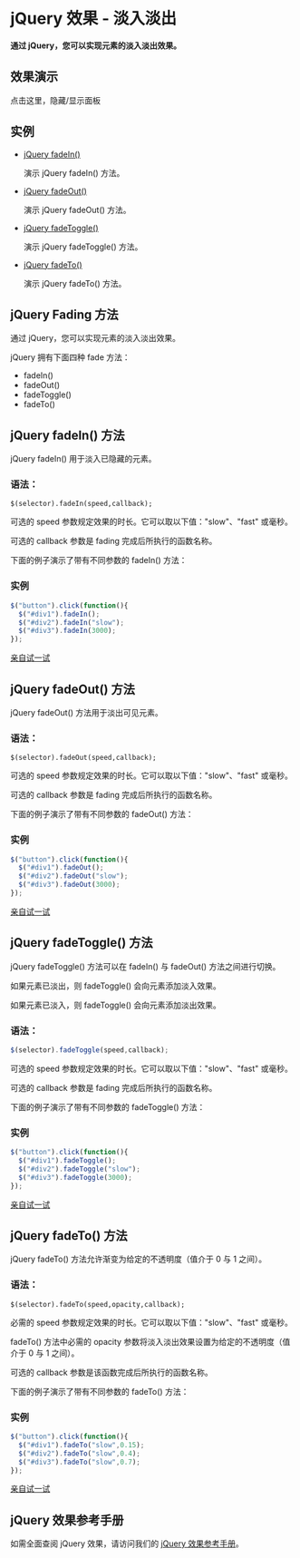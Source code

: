 # jQuery 效果 - 淡入淡出



**通过 jQuery，您可以实现元素的淡入淡出效果。**

## 效果演示

点击这里，隐藏/显示面板

## 实例

- [jQuery fadeIn()](https://www.w3school.com.cn/tiy/t.asp?f=jquery_fadein)

  演示 jQuery fadeIn() 方法。

- [jQuery fadeOut()](https://www.w3school.com.cn/tiy/t.asp?f=jquery_fadeout)

  演示 jQuery fadeOut() 方法。

- [jQuery fadeToggle()](https://www.w3school.com.cn/tiy/t.asp?f=jquery_fadetoggle)

  演示 jQuery fadeToggle() 方法。

- [jQuery fadeTo()](https://www.w3school.com.cn/tiy/t.asp?f=jquery_fadeto)

  演示 jQuery fadeTo() 方法。

## jQuery Fading 方法

通过 jQuery，您可以实现元素的淡入淡出效果。

jQuery 拥有下面四种 fade 方法：

- fadeIn()
- fadeOut()
- fadeToggle()
- fadeTo()

## jQuery fadeIn() 方法

jQuery fadeIn() 用于淡入已隐藏的元素。

### 语法：

```
$(selector).fadeIn(speed,callback);
```

可选的 speed 参数规定效果的时长。它可以取以下值："slow"、"fast" 或毫秒。

可选的 callback 参数是 fading 完成后所执行的函数名称。

下面的例子演示了带有不同参数的 fadeIn() 方法：

### 实例

```js
$("button").click(function(){
  $("#div1").fadeIn();
  $("#div2").fadeIn("slow");
  $("#div3").fadeIn(3000);
});
```

[亲自试一试](https://www.w3school.com.cn/tiy/t.asp?f=jquery_fadein)

## jQuery fadeOut() 方法

jQuery fadeOut() 方法用于淡出可见元素。

### 语法：

```
$(selector).fadeOut(speed,callback);
```

可选的 speed 参数规定效果的时长。它可以取以下值："slow"、"fast" 或毫秒。

可选的 callback 参数是 fading 完成后所执行的函数名称。

下面的例子演示了带有不同参数的 fadeOut() 方法：

### 实例

```js
$("button").click(function(){
  $("#div1").fadeOut();
  $("#div2").fadeOut("slow");
  $("#div3").fadeOut(3000);
});
```

[亲自试一试](https://www.w3school.com.cn/tiy/t.asp?f=jquery_fadeout)

## jQuery fadeToggle() 方法

jQuery fadeToggle() 方法可以在 fadeIn() 与 fadeOut() 方法之间进行切换。

如果元素已淡出，则 fadeToggle() 会向元素添加淡入效果。

如果元素已淡入，则 fadeToggle() 会向元素添加淡出效果。

### 语法：

```js
$(selector).fadeToggle(speed,callback);
```

可选的 speed 参数规定效果的时长。它可以取以下值："slow"、"fast" 或毫秒。

可选的 callback 参数是 fading 完成后所执行的函数名称。

下面的例子演示了带有不同参数的 fadeToggle() 方法：

### 实例

```js
$("button").click(function(){
  $("#div1").fadeToggle();
  $("#div2").fadeToggle("slow");
  $("#div3").fadeToggle(3000);
});
```

[亲自试一试](https://www.w3school.com.cn/tiy/t.asp?f=jquery_fadetoggle)

## jQuery fadeTo() 方法

jQuery fadeTo() 方法允许渐变为给定的不透明度（值介于 0 与 1 之间）。

### 语法：

```
$(selector).fadeTo(speed,opacity,callback);
```

必需的 speed 参数规定效果的时长。它可以取以下值："slow"、"fast" 或毫秒。

fadeTo() 方法中必需的 opacity 参数将淡入淡出效果设置为给定的不透明度（值介于 0 与 1 之间）。

可选的 callback 参数是该函数完成后所执行的函数名称。

下面的例子演示了带有不同参数的 fadeTo() 方法：

### 实例

```js
$("button").click(function(){
  $("#div1").fadeTo("slow",0.15);
  $("#div2").fadeTo("slow",0.4);
  $("#div3").fadeTo("slow",0.7);
});
```

[亲自试一试](https://www.w3school.com.cn/tiy/t.asp?f=jquery_fadeto)

## jQuery 效果参考手册

如需全面查阅 jQuery 效果，请访问我们的 [jQuery 效果参考手册](https://www.w3school.com.cn/jquery/jquery_ref_effects.asp)。